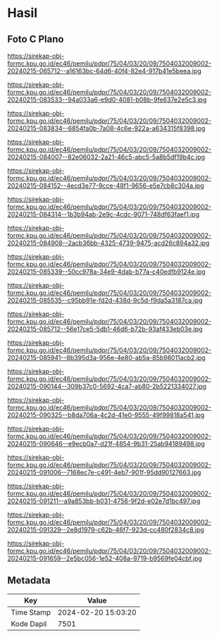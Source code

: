 # Hasil

## Foto C Plano

https://sirekap-obj-formc.kpu.go.id/ec46/pemilu/pdpr/75/04/03/20/09/7504032009002-20240215-065712--a16163bc-64d6-40f4-82e4-917b41e5beea.jpg

https://sirekap-obj-formc.kpu.go.id/ec46/pemilu/pdpr/75/04/03/20/09/7504032009002-20240215-083533--94a033a6-e9d0-4081-b08b-9fe637e2e5c3.jpg

https://sirekap-obj-formc.kpu.go.id/ec46/pemilu/pdpr/75/04/03/20/09/7504032009002-20240215-083834--6854fa0b-7a08-4c6e-922a-a634315f8398.jpg

https://sirekap-obj-formc.kpu.go.id/ec46/pemilu/pdpr/75/04/03/20/09/7504032009002-20240215-084007--82e06032-2a21-46c5-abc5-5a8b5df19b4c.jpg

https://sirekap-obj-formc.kpu.go.id/ec46/pemilu/pdpr/75/04/03/20/09/7504032009002-20240215-084152--4ecd3e77-9cce-48f1-9656-e5e7cb8c304a.jpg

https://sirekap-obj-formc.kpu.go.id/ec46/pemilu/pdpr/75/04/03/20/09/7504032009002-20240215-084314--1b3b94ab-2e9c-4cdc-9071-748df63faef1.jpg

https://sirekap-obj-formc.kpu.go.id/ec46/pemilu/pdpr/75/04/03/20/09/7504032009002-20240215-084908--2acb36bb-4325-4739-9475-acd26c894a32.jpg

https://sirekap-obj-formc.kpu.go.id/ec46/pemilu/pdpr/75/04/03/20/09/7504032009002-20240215-085339--50cc978a-34e9-4dab-b77a-c40edfb9124e.jpg

https://sirekap-obj-formc.kpu.go.id/ec46/pemilu/pdpr/75/04/03/20/09/7504032009002-20240215-085535--c95bb91e-fd2d-438d-9c5d-f9da5a3187ca.jpg

https://sirekap-obj-formc.kpu.go.id/ec46/pemilu/pdpr/75/04/03/20/09/7504032009002-20240215-085712--56e17ce5-5db1-46d6-b72b-93af433eb03e.jpg

https://sirekap-obj-formc.kpu.go.id/ec46/pemilu/pdpr/75/04/03/20/09/7504032009002-20240215-085941--8b395d3a-956e-4e80-ab5a-85b98011acb2.jpg

https://sirekap-obj-formc.kpu.go.id/ec46/pemilu/pdpr/75/04/03/20/09/7504032009002-20240215-090144--309b37c0-5692-4ca7-ab80-2b5221334027.jpg

https://sirekap-obj-formc.kpu.go.id/ec46/pemilu/pdpr/75/04/03/20/09/7504032009002-20240215-090325--b8da706a-4c2d-41e0-9555-49f99818a541.jpg

https://sirekap-obj-formc.kpu.go.id/ec46/pemilu/pdpr/75/04/03/20/09/7504032009002-20240215-090646--e9ecb0a7-d21f-4854-9b31-25ab94189498.jpg

https://sirekap-obj-formc.kpu.go.id/ec46/pemilu/pdpr/75/04/03/20/09/7504032009002-20240215-091006--7168ec7e-c491-4eb7-901f-95dd90127663.jpg

https://sirekap-obj-formc.kpu.go.id/ec46/pemilu/pdpr/75/04/03/20/09/7504032009002-20240215-091211--a9a853bb-b031-4756-9f2d-e02e7d1bc497.jpg

https://sirekap-obj-formc.kpu.go.id/ec46/pemilu/pdpr/75/04/03/20/09/7504032009002-20240215-091329--2e8d1979-c62b-46f7-923d-cc480f2834c8.jpg

https://sirekap-obj-formc.kpu.go.id/ec46/pemilu/pdpr/75/04/03/20/09/7504032009002-20240215-091659--2e5bc056-1e52-408a-9719-b9569fe04cbf.jpg


## Metadata

| Key        | Value               |
| ---------- | ------------------- |
| Time Stamp | 2024-02-20 15:03:20 |
| Kode Dapil | 7501                |



